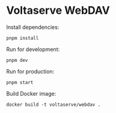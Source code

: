 # Voltaserve WebDAV

Install dependencies:

```shell
pnpm install
```

Run for development:

```shell
pnpm dev
```

Run for production:

```shell
pnpm start
```

Build Docker image:

```shell
docker build -t voltaserve/webdav .
```
